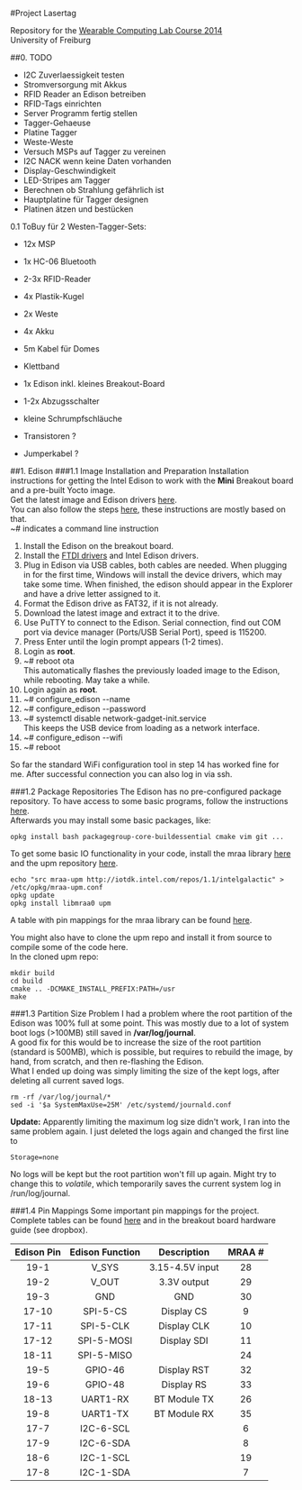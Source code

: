 #Project Lasertag

Repository for the [Wearable Computing Lab Course 2014](http://praktikum.ese.uni-freiburg.de/)  
University of Freiburg  

##0. TODO

- I2C Zuverlaessigkeit testen
- Stromversorgung mit Akkus
- RFID Reader an Edison betreiben
- RFID-Tags einrichten
- Server Programm fertig stellen
- Tagger-Gehaeuse
- Platine Tagger
- Weste-Weste
- Versuch MSPs auf Tagger zu vereinen
- I2C NACK wenn keine Daten vorhanden
- Display-Geschwindigkeit
- LED-Stripes am Tagger
- Berechnen ob Strahlung gefährlich ist
- Hauptplatine für Tagger designen
- Platinen ätzen und bestücken

0.1 ToBuy für 2 Westen-Tagger-Sets:

- 12x MSP
- 1x HC-06 Bluetooth
- 2-3x RFID-Reader
- 4x Plastik-Kugel
- 2x Weste
- 4x Akku
- 5m Kabel für Domes
- Klettband
- 1x Edison inkl. kleines Breakout-Board
- 1-2x Abzugsschalter
- kleine Schrumpfschläuche

- Transistoren ?
- Jumperkabel ?


##1. Edison
###1.1 Image Installation and Preparation
Installation instructions for getting the Intel Edison to work with the **Mini** Breakout board and a pre-built Yocto image.  
Get the latest image and Edison drivers [here](https://communities.intel.com/docs/DOC-23242).  
You can also follow the steps [here](https://communities.intel.com/message/261922), these instructions are mostly based on that.  
~# indicates a command line instruction

1. Install the Edison on the breakout board.
2. Install the [FTDI drivers](http://www.ftdichip.com/Drivers/CDM/CDM%20v2.10.00%20WHQL%20Certified.exe) and Intel Edison drivers.
3. Plug in Edison via USB cables, both cables are needed. When plugging in for the first time, Windows will install the device drivers, which may take some time. When finished, the edison should appear in the Explorer and have a drive letter assigned to it.
4. Format the Edison drive as FAT32, if it is not already.
5. Download the latest image and extract it to the drive.
6. Use PuTTY to connect to the Edison. Serial connection, find out COM port via device manager (Ports/USB Serial Port), speed is 115200.
7. Press Enter until the login prompt appears (1-2 times).
8. Login as **root**.
9. ~# reboot ota  
This automatically flashes the previously loaded image to the Edison, while rebooting. May take a while.
10. Login again as **root**.
11. ~# configure_edison --name
12. ~# configure_edison --password
13. ~# systemctl disable network-gadget-init.service  
This keeps the USB device from loading as a network interface.
14. ~# configure_edison --wifi
15. ~# reboot

So far the standard WiFi configuration tool in step 14 has worked fine for me. After successful connection you can also log in via ssh.

###1.2 Package Repositories
The Edison has no pre-configured package repository. To have access to some basic programs, follow the instructions [here](http://alextgalileo.altervista.org/edison-package-repo-configuration-instructions.html).  
Afterwards you may install some basic packages, like:

    opkg install bash packagegroup-core-buildessential cmake vim git ...

To get some basic IO functionality in your code, install the mraa library [here](https://github.com/intel-iot-devkit/mraa) and the upm repository [here](https://github.com/intel-iot-devkit/upm).  

    echo "src mraa-upm http://iotdk.intel.com/repos/1.1/intelgalactic" > /etc/opkg/mraa-upm.conf
    opkg update
    opkg install libmraa0 upm

A table with pin mappings for the mraa library can be found [here](http://iotdk.intel.com/docs/master/mraa/edison.html).  

You might also have to clone the upm repo and install it from source to compile some of the code here.  
In the cloned upm repo:

    mkdir build
    cd build
    cmake .. -DCMAKE_INSTALL_PREFIX:PATH=/usr
    make

###1.3 Partition Size Problem
I had a problem where the root partition of the Edison was 100% full at some point. This was mostly due to a lot of system boot logs (>100MB) still saved in **/var/log/journal**.  
A good fix for this would be to increase the size of the root partition (standard is 500MB), which is possible, but requires to rebuild the image, by hand, from scratch, and then re-flashing the Edison.  
What I ended up doing was simply limiting the size of the kept logs, after deleting all current saved logs.  

    rm -rf /var/log/journal/*
    sed -i '$a SystemMaxUse=25M' /etc/systemd/journald.conf

**Update:** Apparently limiting the maximum log size didn't work, I ran into the same problem again. I just deleted the logs again and changed the first line to

    Storage=none

No logs will be kept but the root partition won't fill up again. Might try to change this to *volatile*, which temporarily saves the current system log in /run/log/journal.

###1.4 Pin Mappings
Some important pin mappings for the project. Complete tables can be found [here](https://github.com/intel-iot-devkit/mraa/blob/master/docs/edison.md) and in the breakout board hardware guide (see dropbox).

| Edison Pin | Edison Function |   Description   | MRAA # |
|:----------:|:---------------:|:---------------:|:--------:|
|    19-1    |      V_SYS      | 3.15-4.5V input |    28    |
|    19-2    |      V_OUT      |   3.3V output   |    29    |
|    19-3    |       GND       |       GND       |    30    |
|    17-10   |     SPI-5-CS    |    Display CS   |     9    |
|    17-11   |    SPI-5-CLK    |   Display CLK   |    10    |
|    17-12   |    SPI-5-MOSI   |   Display SDI   |    11    |
|    18-11   |    SPI-5-MISO   |                 |    24    |
|    19-5    |     GPIO-46     |   Display RST   |    32    |
|    19-6    |     GPIO-48     |    Display RS   |    33    |
|    18-13   |     UART1-RX    |   BT Module TX  |    26    |
|    19-8    |     UART1-TX    |   BT Module RX  |    35    |
|    17-7    |    I2C-6-SCL    |                 |     6    |
|    17-9    |    I2C-6-SDA    |                 |     8    |
|    18-6    |    I2C-1-SCL    |                 |    19    |
|    17-8    |    I2C-1-SDA    |                 |     7    |
